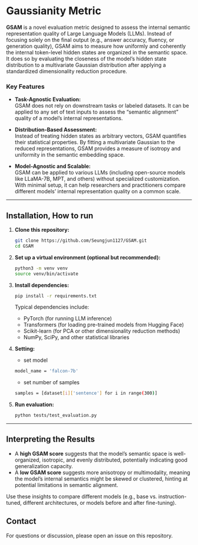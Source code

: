 # Gaussianity Metric

**GSAM** is a novel evaluation metric designed to assess the internal semantic representation quality of Large Language Models (LLMs). Instead of focusing solely on the final output (e.g., answer accuracy, fluency, or generation quality), GSAM aims to measure how uniformly and coherently the internal token-level hidden states are organized in the semantic space. It does so by evaluating the closeness of the model’s hidden state distribution to a multivariate Gaussian distribution after applying a standardized dimensionality reduction procedure.

### Key Features

- **Task-Agnostic Evaluation:**  
  GSAM does not rely on downstream tasks or labeled datasets. It can be applied to any set of text inputs to assess the “semantic alignment” quality of a model’s internal representations.

- **Distribution-Based Assessment:**  
  Instead of treating hidden states as arbitrary vectors, GSAM quantifies their statistical properties. By fitting a multivariate Gaussian to the reduced representations, GSAM provides a measure of isotropy and uniformity in the semantic embedding space.

- **Model-Agnostic and Scalable:**  
  GSAM can be applied to various LLMs (including open-source models like LLaMA-7B, MPT, and others) without specialized customization. With minimal setup, it can help researchers and practitioners compare different models’ internal representation quality on a common scale.

---

## Installation, How to run

1. **Clone this repository:**
    ```bash
    git clone https://github.com/Seungjun1127/GSAM.git
    cd GSAM
    ```

2. **Set up a virtual environment (optional but recommended):**
    ```bash
    python3 -m venv venv
    source venv/bin/activate
    ```

3. **Install dependencies:**
    ```bash
    pip install -r requirements.txt
    ```
   
   Typical dependencies include:
   - PyTorch (for running LLM inference)
   - Transformers (for loading pre-trained models from Hugging Face)
   - Scikit-learn (for PCA or other dimensionality reduction methods)
   - NumPy, SciPy, and other statistical libraries

4. **Setting:**
   - set model
    ```bash
    model_name = 'falcon-7b'
    ```
   - set number of samples
   ```bash
   samples = [dataset[i]['sentence'] for i in range(300)]
   ```

5. **Run evaluation:**
    ```bash
    python tests/test_evaluation.py
    ```


---


## Interpreting the Results

- A **high GSAM score** suggests that the model’s semantic space is well-organized, isotropic, and evenly distributed, potentially indicating good generalization capacity.
- A **low GSAM score** suggests more anisotropy or multimodality, meaning the model’s internal semantics might be skewed or clustered, hinting at potential limitations in semantic alignment.

Use these insights to compare different models (e.g., base vs. instruction-tuned, different architectures, or models before and after fine-tuning).

## Contact

For questions or discussion, please open an issue on this repository.
